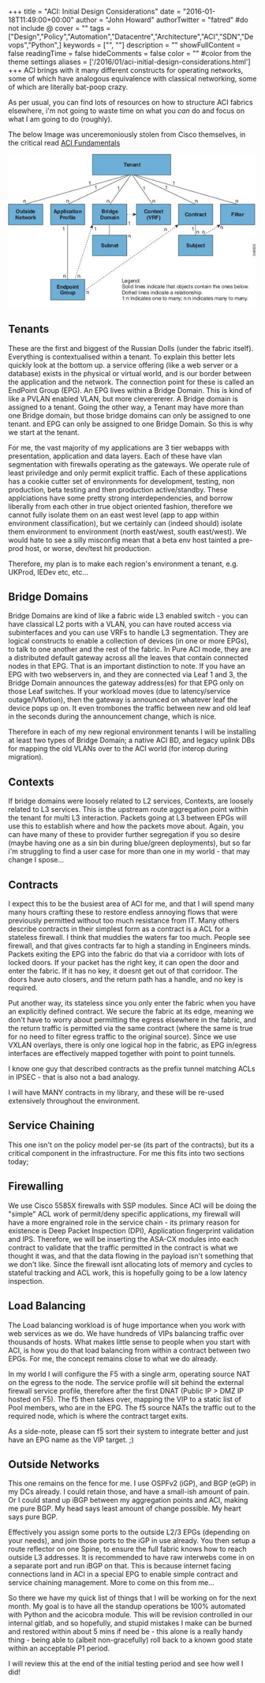 +++
title = "ACI: Initial Design Considerations"
date = "2016-01-18T11:49:00+00:00"
author = "John Howard"
authorTwitter = "fatred" #do not include @
cover = ""
tags = ["Design","Policy","Automation","Datacentre","Architecture","ACI","SDN","Devops","Python",]
keywords = ["", ""]
description = ""
showFullContent = false
readingTime = false
hideComments = false
color = "" #color from the theme settings
aliases = ['/2016/01/aci-initial-design-considerations.html']
+++
ACI brings with it many different constructs for operating networks, some of which have analogous equivalence with classical networking, some of which are literally bat-poop crazy.

As per usual, you can find lots of resources on how to structure ACI fabrics elsewhere, i'm not going to waste time on what you *can* do and focus on what I am going to do (roughly).

The below Image was unceremoniously stolen from Cisco themselves, in the critical read [ACI Fundamentals](http://www.cisco.com/c/en/us/td/docs/switches/datacenter/aci/apic/sw/1-x/aci-fundamentals/b_ACI-Fundamentals/b_ACI-Fundamentals_chapter_010001.html)

![ACI policy model diagram](ACIPolicyModel.jpg)

## Tenants

These are the first and biggest of the Russian Dolls (under the fabric itself).  Everything is contextualised within a tenant.  To explain this better lets quickly look at the bottom up.  a service offering (like a web server or a database) exists in the physical or virtual world, and is our border between the application and the network. The connection point for these is called an EndPoint Group (EPG).  An EPG lives within a Bridge Domain.  This is kind of like a PVLAN enabled VLAN, but more cleverererer.  A Bridge domain is assigned to a tenant. Going the other way, a Tenant may have more than one Bridge domain, but those bridge domains can only be assigned to one tenant.  and EPG can only be assigned to one Bridge Domain.  So this is why we start at the tenant.

For me, the vast majority of my applications are 3 tier webapps with presentation, application and data layers.  Each of these have vlan segmentation with firewalls operating as the gateways.  We operate rule of least priviledge and only permit explicit traffic.  Each of these applications has a cookie cutter set of environments for development, testing, non production, beta testing and then production active/standby.  These applciations have some pretty strong interdependencies, and borrow liberally from each other in true object oriented fashion, therefore we cannot fully isolate them on an east west level (app to app within environment classification), but we certainly can (indeed should) isolate them environment to environment (north east/west, south east/west).  We would hate to see a silly misconfig mean that a beta env host tainted a pre-prod host, or worse, dev/test hit production.

Therefore, my plan is to make each region's environment a tenant, e.g. UKProd, IEDev etc, etc...

## Bridge Domains

Bridge Domains are kind of like a fabric wide L3 enabled switch - you can have classical L2 ports with a VLAN, you can have routed access via subinterfaces and you can use VRFs to handle L3 segmentation. They are logical constructs to enable a collection of devices (in one or more EPGs), to talk to one another and the rest of the fabric. In Pure ACI mode, they are a distributed default gateway across all the leaves that contain connected nodes in that EPG. That is an important distinction to note.  If you have an EPG with two webservers in, and they are connected via Leaf 1 and 3, the Bridge Domain announces the gateway address(es) for that EPG only on those Leaf switches. If your workload moves (due to latency/service outage/VMotion), then the gateway is announced on whatever leaf the device pops up on.  It even trombones the traffic between new and old leaf in the seconds during the announcement change, which is nice.

Therefore in each of my new regional environment tenants I will be installing at least two types of Bridge Domain; a native ACI BD, and legacy uplink DBs for mapping the old VLANs over to the ACI world (for interop during migration).

## Contexts

If bridge domains were loosely related to L2 services, Contexts, are loosely related to L3 services. This is the upstream route aggregation point within the tenant for multi L3 interaction.  Packets going at L3 between EPGs will use this to establish where and how the packets move about. Again, you can have many of these to provider further segregation if you so desire (maybe having one as a sin bin during blue/green deployments), but so far i'm struggling to find a user case for more than one in my world - that may change I spose...

## Contracts

I expect this to be the busiest area of ACI for me, and that I will spend many many hours crafting these to restore endless annoying flows that were previously permitted without too much resistance from IT. Many others describe contracts in their simplest form as a contract is a ACL for a stateless firewall. I think that muddies the waters far too much. People see firewall, and that gives contracts far to high a standing in Engineers minds. Packets exiting the EPG into the fabric do that via a corridoor with lots of locked doors. If your packet has the right key, it can open the door and enter the fabric. If it has no key, it doesnt get out of that corridoor. The doors have auto closers, and the return path has a handle, and no key is required.

Put another way, its stateless since you only enter the fabric when you have an explicitly defined contract. We secure the fabric at its edge, meaning we don't have to worry about permitting the egress elsewhere in the fabric, and the return traffic is permitted via the same contract (where the same is true for no need to filter egress traffic to the original source). Since we use VXLAN overlays, there is only one logical hop in the fabric, as EPG in/egress interfaces are effectively mapped together with point to point tunnels.

I know one guy that described contracts as the prefix tunnel matching ACLs in IPSEC - that is also not a bad analogy.

I will have MANY contracts in my library, and these will be re-used extensively throughout the environment.

## Service Chaining

This one isn't on the policy model per-se (its part of the contracts), but its a critical component in the infrastructure. For me this fits into two sections today;

## Firewalling

We use Cisco 5585X firewalls with SSP modules. Since ACI will be doing the "simple" ACL work of permit/deny specific applications, my firewall will have a more engrained role in the service chain - its primary reason for existence is Deep Packet Inspection (DPI), Application fingerprint validation and IPS.  Therefore, we will be inserting the ASA-CX modules into each contract to validate that the traffic permitted in the contract is what we thought it was, and that the data flowing in the payload isn't something that we don't like. Since the firewall isnt allocating lots of memory and cycles to stateful tracking and ACL work, this is hopefully going to be a low latency inspection.

## Load Balancing

The Load balancing workload is of huge importance when you work with web services as we do.  We have hundreds of VIPs balancing traffic over thousands of hosts. What makes little sense to people when you start with ACI, is how you do that load balancing from within a contract between two EPGs. For me, the concept remains close to what we do already.  

In my world I will configure the F5 with a single arm, operating source NAT on the egress to the node. The service profile will sit behind the external firewall service profile, therefore after the first DNAT (Public IP > DMZ IP hosted on F5). The f5 then takes over, mapping the VIP to a static list of Pool members, who are in the EPG.  The f5 source NATs the traffic out to the required node, which is where the contract target exits.

As a side-note, please can f5 sort their system to integrate better and just have an EPG name as the VIP target. ;)

## Outside Networks

This one remains on the fence for me. I use OSPFv2 (iGP), and BGP (eGP) in my DCs already.  I could retain those, and have a small-ish amount of pain.  Or I could stand up iBGP between my aggregation points and ACI, making me pure BGP. My head says least amount of change possible. My heart says pure BGP.

Effectively you assign some ports to the outside L2/3 EPGs (depending on your needs), and join those ports to the iGP in use already.  You then setup a route reflector on one Spine, to ensure the full fabric knows how to reach outside L3 addresses. It is recommended to have raw interwebs come in on a separate port and run iBGP on that.  This is because internet facing connections land in ACI in a special EPG to enable simple contract and service chaining management. More to come on this from me...

So there we have my quick list of things that I will be working on for the next month. My goal is to have all the standup operations be 100% automated with Python and the acicobra module. This will be revision controlled in our internal gitlab, and so hopefully, and stupid mistakes I make can be burned and restored within about 5 mins if need be - this alone is a really handy thing - being able to (albeit non-gracefully) roll back to a known good state within an acceptable P1 period.

I will review this at the end of the initial testing period and see how well I did!
